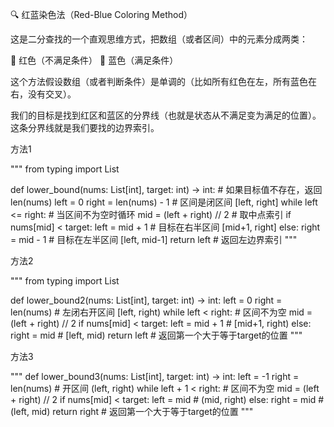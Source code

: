 🔍 红蓝染色法（Red-Blue Coloring Method）

这是二分查找的一个直观思维方式，把数组（或者区间）中的元素分成两类：

🔴 红色（不满足条件）
🔵 蓝色（满足条件）

这个方法假设数组（或者判断条件）是单调的（比如所有红色在左，所有蓝色在右，没有交叉）。

我们的目标是找到红区和蓝区的分界线（也就是状态从不满足变为满足的位置）。
这条分界线就是我们要找的边界索引。

方法1

"""
from typing import List

def lower_bound(nums: List[int], target: int) -> int:
    # 如果目标值不存在，返回 len(nums)
    left = 0
    right = len(nums) - 1  # 区间是闭区间 [left, right]
    while left <= right:  # 当区间不为空时循环
        mid = (left + right) // 2  # 取中点索引
        if nums[mid] < target:
            left = mid + 1  # 目标在右半区间 [mid+1, right]
        else:
            right = mid - 1  # 目标在左半区间 [left, mid-1]
    return left  # 返回左边界索引
"""

方法2

"""
from typing import List

def lower_bound2(nums: List[int], target: int) -> int:
    left = 0
    right = len(nums)  # 左闭右开区间 [left, right)
    while left < right:  # 区间不为空
        mid = (left + right) // 2
        if nums[mid] < target:
            left = mid + 1  # [mid+1, right)
        else:
            right = mid  # [left, mid)
    return left  # 返回第一个大于等于target的位置
"""


方法3

"""
def lower_bound3(nums: List[int], target: int) -> int:
    left = -1
    right = len(nums)  # 开区间 (left, right)
    while left + 1 < right:  # 区间不为空
        mid = (left + right) // 2
        if nums[mid] < target:
            left = mid  # (mid, right)
        else:
            right = mid  # (left, mid)
    return right  # 返回第一个大于等于target的位置
"""
